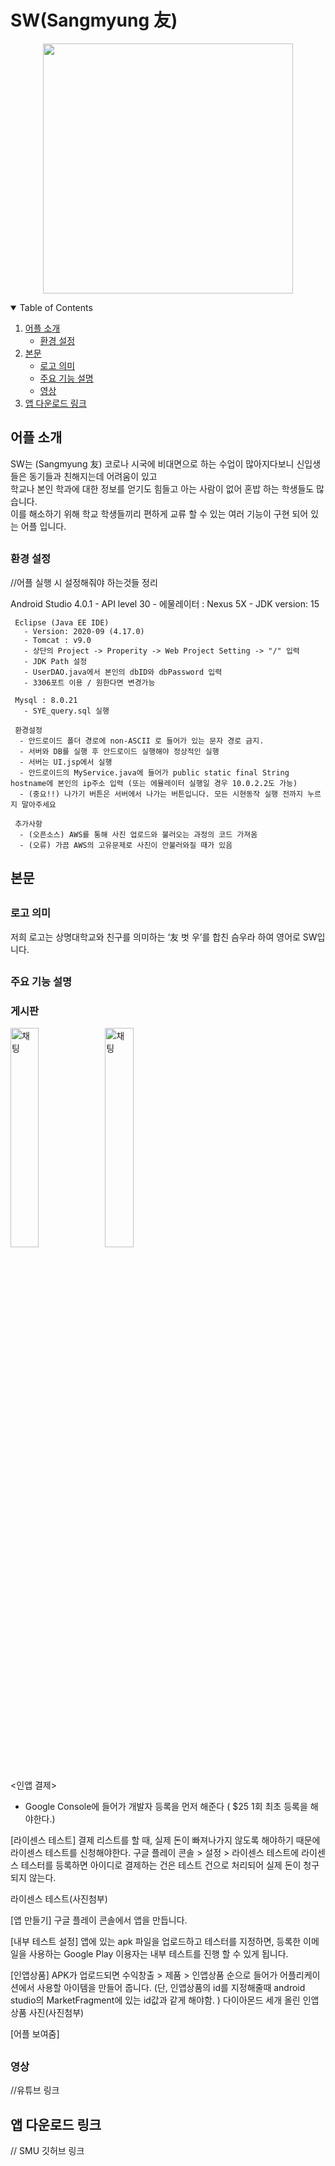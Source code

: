 # SW(Sangmyung 友) 
<p align="center">
<img width="400px" src="https://user-images.githubusercontent.com/29851772/120697106-468c7900-c4e8-11eb-9b9f-0e5a608e5bfc.png">
  
</p>

<!-- TABLE OF CONTENTS -->
<details open="open">
  <summary>Table of Contents</summary>
  <ol>
    <li>
      <a href="#어플-소개">어플 소개</a>
      <ul>
        <li><a href="#환경-설정">환경 설정</a></li>
      </ul>
    </li>
    <li>
      <a href="#본문">본문</a>
      <ul>
        <li><a href="#로고-의미">로고 의미</a></li>
        <li><a href="#주요-기능-설명">주요 기능 설명</a></li>
        <li><a href="#영상">영상</a></li>
      </ul>
    </li>
    <li><a href="#앱-다운로드-링크">앱 다운로드 링크</a></li>
  </ol>
</details>

## 어플 소개
SW는 (Sangmyung 友) 코로나 시국에 비대면으로 하는 수업이 많아지다보니 신입생들은 동기들과 친해지는데 어려움이 있고
<br>학교나 본인 학과에 대한 정보를 얻기도 힘들고 아는 사람이 없어 혼밥 하는 학생들도 많습니다. 
<br>이를 해소하기 위해 학교 학생들끼리 편하게 교류 할 수 있는 여러 기능이 구현 되어 있는 어플 입니다. 

## <h3>환경 설정</h3>
//어플 실행 시 설정해줘야 하는것들 정리
  
  Android Studio 4.0.1 
       - API level 30 
       - 에물레이터 : Nexus 5X 
       - JDK version: 15

     Eclipse (Java EE IDE)
       - Version: 2020-09 (4.17.0)
       - Tomcat : v9.0
       - 상단의 Project -> Properity -> Web Project Setting -> "/" 입력
       - JDK Path 설정
       - UserDAO.java에서 본인의 dbID와 dbPassword 입력
       - 3306포트 이용 / 원한다면 변경가능

     Mysql : 8.0.21
       - SYE_query.sql 실행

     환경설정
      - 안드로이드 폴더 경로에 non-ASCII 로 들어가 있는 문자 경로 금지.
      - 서버와 DB를 실행 후 안드로이드 실행해야 정상적인 실행
      - 서버는 UI.jsp에서 실행
      - 안드로이드의 MyService.java에 들어가 public static final String hostname에 본인의 ip주소 입력 (또는 에뮬레이터 실행일 경우 10.0.2.2도 가능)
      - (중요!!) 나가기 버튼은 서버에서 나가는 버튼입니다. 모든 시현동작 실행 전까지 누르지 말아주세요

     추가사항
      - (오픈소스) AWS를 통해 사진 업로드와 불러오는 과정의 코드 가져옴
      - (오류) 가끔 AWS의 고유문제로 사진이 안불러와질 때가 있음
  
## 본문
## <h3>로고 의미</h3>
  
 저희 로고는 상명대학교와 친구를 의미하는 ‘友 벗 우’를 합친 슴우라 하여 영어로 SW입니다.
  
## <h3>주요 기능 설명</h3>

### 게시판

<img width="30%" height = "30%" alt="채팅" src="https://user-images.githubusercontent.com/29966841/120702452-0da3d280-c4ef-11eb-82ea-b51aa76cc468.jpg"><img width="30%" height = "30%" alt="채팅" src="https://user-images.githubusercontent.com/29966841/120702563-31671880-c4ef-11eb-9f98-fba3d69e435a.jpg">
<br/><br/>


<인앱 결제>

- Google Console에 들어가 개발자 등록을 먼저 해준다 (
$25 1회 최초 등록을 해야한다.)

[라이센스 테스트]
결제 리스트를 할 때, 실제 돈이 빠져나가지 않도록 해야하기 때문에
라이센스 테스트를 신청해야한다.
구글 플레이 콘솔 > 설정 > 라이센스 테스트에 라이센스 
테스터를 등록하면 아이디로 결제하는 건은
테스트 건으로 처리되어 실제 돈이 청구되지 않는다. 


라이센스 테스트(사진첨부)

[앱 만들기]
구글 플레이 콘솔에서 앱을 만듭니다.

[내부 테스트 설정]
앱에 있는 apk 파일을 업로드하고 테스터를 지정하면, 등록한 이메일을 사용하는 
Google Play 이용자는 내부 테스트를 진행 할 수 있게 됩니다.

[인앱상품]
APK가 업로드되면 수익창출 > 제품 > 인앱상품 순으로 들어가 
어플리케이션에서 사용할 아이템을 만들어 줍니다.
(단, 인앱상품의 id를 지정해줄때 android studio의 MarketFragment에 있는 id값과 같게 해야함. )
 다이아몬드 세개 올린 인앱상품 사진(사진첨부)

[어플 보여줌]
## <h3>영상</h3>
  
  
  
  
  //유튜브 링크
  

  
  
## 앱 다운로드 링크

  // SMU 깃허브 링크

  
  
  
  
  
  
  
  
  
  
  
  
  
  
